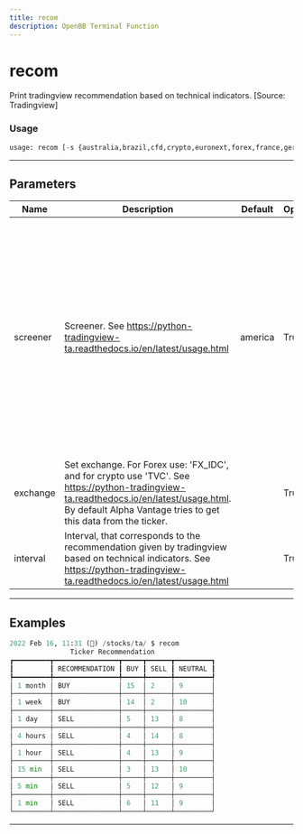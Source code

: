 ```yaml
---
title: recom
description: OpenBB Terminal Function
---
```


# recom

Print tradingview recommendation based on technical indicators. [Source: Tradingview]

### Usage

```python
usage: recom [-s {australia,brazil,cfd,crypto,euronext,forex,france,germany,hongkong,india,indonesia,malaysia,philippines,russia,ksa,rsa,korea,spain,sweden,taiwan,thailand,turkey,uk,america,vietnam}] [-e EXCHANGE] [-i {1m,5m,15m,1h,4h,1d,1W,1M}]
```

---

## Parameters

| Name | Description | Default | Optional | Choices |
| ---- | ----------- | ------- | -------- | ------- |
| screener | Screener. See https://python-tradingview-ta.readthedocs.io/en/latest/usage.html | america | True | australia, brazil, cfd, crypto, euronext, forex, france, germany, hongkong, india, indonesia, malaysia, philippines, russia, ksa, rsa, korea, spain, sweden, taiwan, thailand, turkey, uk, america, vietnam |
| exchange | Set exchange. For Forex use: 'FX_IDC', and for crypto use 'TVC'. See https://python-tradingview-ta.readthedocs.io/en/latest/usage.html. By default Alpha Vantage tries to get this data from the ticker. |  | True | None |
| interval | Interval, that corresponds to the recommendation given by tradingview based on technical indicators. See https://python-tradingview-ta.readthedocs.io/en/latest/usage.html |  | True | 1m, 5m, 15m, 1h, 4h, 1d, 1W, 1M |


---

## Examples

```python
2022 Feb 16, 11:31 (🦋) /stocks/ta/ $ recom
               Ticker Recommendation
┏━━━━━━━━━┳━━━━━━━━━━━━━━━━┳━━━━━┳━━━━━━┳━━━━━━━━━┓
┃         ┃ RECOMMENDATION ┃ BUY ┃ SELL ┃ NEUTRAL ┃
┡━━━━━━━━━╇━━━━━━━━━━━━━━━━╇━━━━━╇━━━━━━╇━━━━━━━━━┩
│ 1 month │ BUY            │ 15  │ 2    │ 9       │
├─────────┼────────────────┼─────┼──────┼─────────┤
│ 1 week  │ BUY            │ 14  │ 2    │ 10      │
├─────────┼────────────────┼─────┼──────┼─────────┤
│ 1 day   │ SELL           │ 5   │ 13   │ 8       │
├─────────┼────────────────┼─────┼──────┼─────────┤
│ 4 hours │ SELL           │ 4   │ 14   │ 8       │
├─────────┼────────────────┼─────┼──────┼─────────┤
│ 1 hour  │ SELL           │ 4   │ 13   │ 9       │
├─────────┼────────────────┼─────┼──────┼─────────┤
│ 15 min  │ SELL           │ 3   │ 13   │ 10      │
├─────────┼────────────────┼─────┼──────┼─────────┤
│ 5 min   │ SELL           │ 5   │ 12   │ 9       │
├─────────┼────────────────┼─────┼──────┼─────────┤
│ 1 min   │ SELL           │ 6   │ 11   │ 9       │
└─────────┴────────────────┴─────┴──────┴─────────┘
```
---

